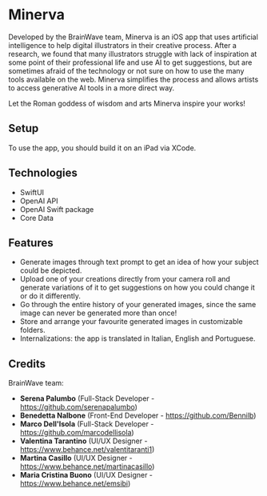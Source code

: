 # Minerva
Developed by the BrainWave team, Minerva is an iOS app that uses artificial intelligence to help digital illustrators in their creative process. After a research, we found that many illustrators struggle with lack of inspiration at some point of their professional life and use AI to get suggestions, but are sometimes afraid of the technology or not sure on how to use the many tools available on the web. Minerva simplifies the process and allows artists to access generative AI tools in a more direct way.

Let the Roman goddess of wisdom and arts Minerva inspire your works!

## Setup
To use the app, you should build it on an iPad via XCode.

## Technologies
- SwiftUI
- OpenAI API
- OpenAI Swift package
- Core Data

## Features
- Generate images through text prompt to get an idea of how your subject could be depicted.
- Upload one of your creations directly from your camera roll and generate variations of it to get suggestions on how you could change it or do it differently.
- Go through the entire history of your generated images, since the same image can never be generated more than once!
- Store and arrange your favourite generated images in customizable folders.
- Internalizations: the app is translated in Italian, English and Portuguese.

## Credits
BrainWave team:
- **Serena Palumbo** (Full-Stack Developer - https://github.com/serenapalumbo)
- **Benedetta Nalbone** (Front-End Developer - https://github.com/Bennilb)
- **Marco Dell'Isola** (Full-Stack Developer - https://github.com/marcodellisola)
- **Valentina Tarantino** (UI/UX Designer - https://www.behance.net/valentitaranti1)
- **Martina Casillo** (UI/UX Designer - https://www.behance.net/martinacasillo)
- **Maria Cristina Buono** (UI/UX Designer - https://www.behance.net/emsibi)
